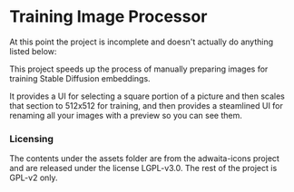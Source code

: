 # Training Image Processor

At this point the project is incomplete and doesn't actually do anything listed below:

This project speeds up the process of manually preparing images for training Stable Diffusion embeddings.

It provides a UI for selecting a square portion of a picture and then scales that section to 512x512 for training, and then provides a steamlined UI for renaming all your images with a preview so you can see them.

### Licensing
The contents under the assets folder are from the adwaita-icons project and are released under the license LGPL-v3.0. The rest of the project is GPL-v2 only.